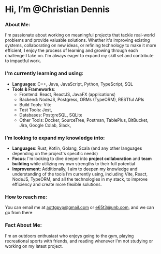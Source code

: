 # Hi, I’m @Christian Dennis

### About Me:
I'm passionate about working on meaningful projects that tackle real-world problems and provide valuable solutions. Whether it's improving existing systems, collaborating on new ideas, or refining technology to make it more efficient, I enjoy the process of learning and growing through each challenge I take on. I'm always eager to expand my skill set and contribute to impactful work.


### I'm currently learning and using:
- **Languages**: C++, Java, JavaScript, Python, TypeScript, SQL
- **Tools & Frameworks**: 
  - Frontend: React, ReactJS, JavaFX (applications)
  - Backend: NodeJS, Postgress, ORMs (TypeORM), RESTful APIs
  - Build Tools: Vite
  - Test Tools: Jest,
  - Databases: PostgreSQL, SQLite
  - Other Tools: Docker, SourceTree, Postman, TablePlus, BitBucket, Jira, Google Colab, Slack, 

### I’m looking to expand my knowledge into:
- **Languages**: Rust, Kotlin, Golang, Scala (and any other languages depending on the project's specific needs)
- **Focus**: I'm looking to dive deeper into **project collaboration** and **team building** while utilizing my own strengths to their full potential
- **Improvement**: Additionally, I aim to deepen my knowledge and understanding of the tools I’m currently using, including Vite, React, NodeJS, TypeORM, and all the technologies in my stack, to improve efficiency and create more flexible solutions.

### How to reach me:
You can email me at [aottgpvp@gmail.com](mailto:aottgpvp@gmail.com) or [e65t3@unb.com](mailto:e65t3@unb.com), and we can go from there

### Fact About Me:
I'm an outdoors enthusiast who enjoys going to the gym, playing recreational sports with friends, and reading whenever I'm not studying or working on my latest project.
